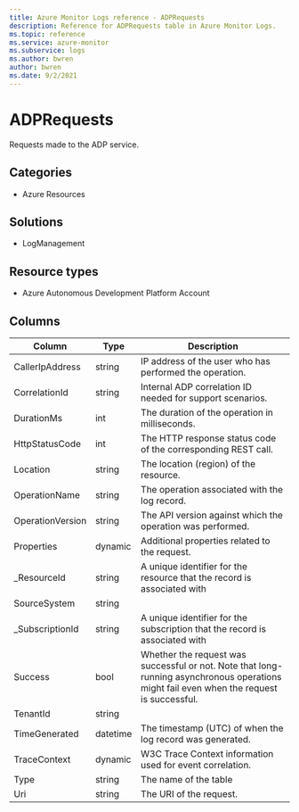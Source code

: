 ```yaml
---
title: Azure Monitor Logs reference - ADPRequests
description: Reference for ADPRequests table in Azure Monitor Logs.
ms.topic: reference
ms.service: azure-monitor
ms.subservice: logs
ms.author: bwren
author: bwren
ms.date: 9/2/2021
---
```


# ADPRequests

 Requests made to the ADP service.

## Categories

- Azure Resources
## Solutions

- LogManagement
## Resource types

- Azure Autonomous Development Platform Account




## Columns

|Column|Type|Description|
|---|---|---|
|CallerIpAddress|string|IP address of the user who has performed the operation.|
|CorrelationId|string|Internal ADP correlation ID needed for support scenarios.|
|DurationMs|int|The duration of the operation in milliseconds.|
|HttpStatusCode|int|The HTTP response status code of the corresponding REST call.|
|Location|string|The location (region) of the resource.|
|OperationName|string|The operation associated with the log record.|
|OperationVersion|string|The API version against which the operation was performed.|
|Properties|dynamic|Additional properties related to the request.|
|_ResourceId|string|A unique identifier for the resource that the record is associated with|
|SourceSystem|string||
|_SubscriptionId|string|A unique identifier for the subscription that the record is associated with|
|Success|bool|Whether the request was successful or not. Note that long-running asynchronous operations might fail even when the request is successful.|
|TenantId|string||
|TimeGenerated|datetime|The timestamp (UTC) of when the log record was generated.|
|TraceContext|dynamic|W3C Trace Context information used for event correlation.|
|Type|string|The name of the table|
|Uri|string|The URI of the request.|

